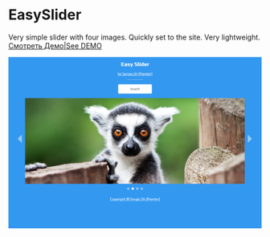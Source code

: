 # EasySlider
Very simple slider with four images. Quickly set to the site. Very lightweight.
[Смотреть Демо|See DEMO](https://codepen.io/leonardopro/pen/LvLGge)

![](./screen_project.png)
